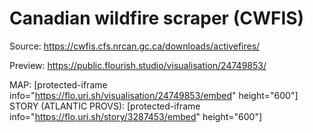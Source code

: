 # Canadian wildfire scraper (CWFIS)
Source: https://cwfis.cfs.nrcan.gc.ca/downloads/activefires/

Preview: https://public.flourish.studio/visualisation/24749853/


MAP: [protected-iframe info="https://flo.uri.sh/visualisation/24749853/embed" height="600"]
STORY (ATLANTIC PROVS): [protected-iframe info="https://flo.uri.sh/story/3287453/embed" height="600"]